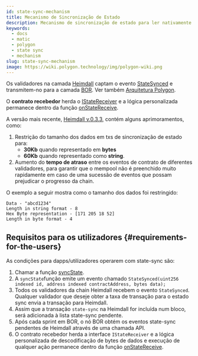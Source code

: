 ```yaml
---
id: state-sync-mechanism
title: Mecanismo de Sincronização de Estado
description: Mecanismo de sincronização de estado para ler nativamente os dados do Ethereum
keywords:
  - docs
  - matic
  - polygon
  - state sync
  - mechanism
slug: state-sync-mechanism
image: https://wiki.polygon.technology/img/polygon-wiki.png
---
```


Os validadores na camada [Heimdall](/docs/maintain/glossary.md#heimdall) captam o evento [StateSynced](https://github.com/maticnetwork/contracts/blob/a4c26d59ca6e842af2b8d2265be1da15189e29a4/contracts/root/stateSyncer/StateSender.sol#L24) e transmitem-no para a camada [BOR](/docs/maintain/glossary.md#bor). Ver também [Arquitetura Polygon](/docs/pos/polygon-architecture).

O **contrato recebedor** herda o [IStateReceiver](https://github.com/maticnetwork/genesis-contracts/blob/master/contracts/IStateReceiver.sol) e a lógica personalizada permanece dentro da função [onStateReceive](https://github.com/maticnetwork/genesis-contracts/blob/05556cfd91a6879a8190a6828428f50e4912ee1a/contracts/IStateReceiver.sol#L5).

A versão mais recente, [Heimdall v.0.3.3](https://github.com/maticnetwork/heimdall/releases/tag/v0.3.3), contém alguns aprimoramentos, como:
1. Restrição do tamanho dos dados em txs de sincronização de estado para:
    * **30Kb** quando representado em **bytes**
    * **60Kb** quando representado como **string**.
2. Aumento do **tempo de atraso** entre os eventos de contrato de diferentes validadores, para garantir que o mempool não é preenchido muito rapidamente em caso de uma sucessão de eventos que possam prejudicar o progresso da chain.

O exemplo a seguir mostra como o tamanho dos dados foi restringido:

```
Data - "abcd1234"
Length in string format - 8
Hex Byte representation - [171 205 18 52]
Length in byte format - 4
```

## Requisitos para os utilizadores {#requirements-for-the-users}

As condições para dapps/utilizadores operarem com state-sync são:

1. Chamar a função [syncState](https://github.com/maticnetwork/contracts/blob/19163ddecf91db17333859ae72dd73c91bee6191/contracts/root/stateSyncer/StateSender.sol#L33).
2. A `syncState`função emite um evento chamado `StateSynced(uint256 indexed id, address indexed contractAddress, bytes data);`
3. Todos os validadores da chain Heimdall recebem o evento `StateSynced`. Qualquer validador que deseje obter a taxa de transação para o estado sync envia a transação para Heimdall.
4. Assim que a transação `state-sync` na Heimdall for incluída num bloco, será adicionada à lista state-sync pendente.
5. Após cada sprint em BOR, o nó BOR obtém os eventos state-sync pendentes de Heimdall através de uma chamada API.
6. O contrato recebedor herda a interface `IStateReceiver` e a lógica personalizada de descodificação de bytes de dados e execução de qualquer ação permanece dentro da função [onStateReceive](https://github.com/maticnetwork/genesis-contracts/blob/master/contracts/IStateReceiver.sol).
